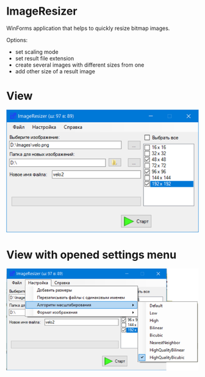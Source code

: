 # ImageResizer

WinForms application that helps to quickly resize bitmap images.

Options:
- set scaling mode
- set result file extension
- create several images with different sizes from one
- add other size of a result image

# View
![Main View](/doc/mainview.png)

# View with opened settings menu
![Detail View](/doc/menusettings.png)
